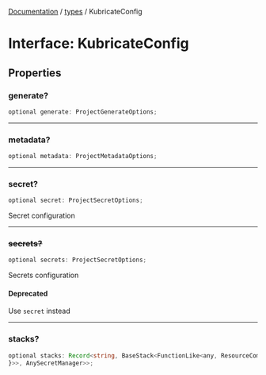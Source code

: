 [Documentation](../../index.md) / [types](../index.md) / KubricateConfig

# Interface: KubricateConfig

## Properties

### generate?

```ts
optional generate: ProjectGenerateOptions;
```

***

### metadata?

```ts
optional metadata: ProjectMetadataOptions;
```

***

### secret?

```ts
optional secret: ProjectSecretOptions;
```

Secret configuration

***

### ~~secrets?~~

```ts
optional secrets: ProjectSecretOptions;
```

Secrets configuration

#### Deprecated

Use `secret` instead

***

### stacks?

```ts
optional stacks: Record<string, BaseStack<FunctionLike<any, ResourceComposer<{
}>>, AnySecretManager>>;
```
